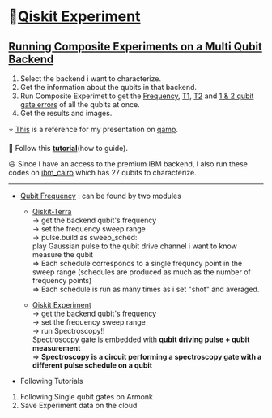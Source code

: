 # 🤩[Qiskit Experiment](https://github.com/bicycle315/QiskitExperiment/blob/master/Tutorial_01.rst)

## [Running Composite Experiments on a Multi Qubit Backend](https://github.com/bicycle315/QiskitExperiment/tree/main/Composite%20Experiments)  
  1. Select the backend i want to characterize.  
  2. Get the information about the qubits in that backend.  
  3. Run Composite Experimet to get the [Frequency](https://github.com/bicycle315/QiskitExperiment/blob/main/Composite%20Experiments/211015_Frequency%20on%20'Lima'%20Multi%20Qubit.ipynb), [T1](https://github.com/bicycle315/QiskitExperiment/blob/main/Composite%20Experiments/211005_T1%20on%20'Lima'%20Multi%20Qubit.ipynb), [T2](https://github.com/bicycle315/QiskitExperiment/blob/main/Composite%20Experiments/211006_T2%20on%20'Lima'%20Multi%20Qubits.ipynb) and [1 & 2 qubit gate errors](https://github.com/bicycle315/Qiskit-Experiment/blob/master/Composite%20Experiments/211201_1q%2C%202qRB%20on%20Multiple%20Qubits.ipynb) of all the qubits at once.  
  4. Get the results and images.   
 
⭐ [This](https://github.com/qiskit-advocate/qamp-fall-21/files/7298443/Qiskit_Template_pdf.pdf) is a reference for my presentation on [qamp](https://github.com/qiskit-advocate/qamp-fall-21/issues/44).  
 
🌟 Follow this [**tutorial**](https://github.com/bicycle315/QiskitExperiment/blob/master/1.rst)(how to guide).

😃 Since I have an access to the premium IBM backend, I also run these codes on [ibm_cairo](https://github.com/bicycle315/QiskitExperiment/blob/main/Composite%20Experiments/211015_CairoBackend.ipynb) which has 27 qubits to characterize. 

---
* [Qubit Frequency](https://github.com/bicycle315/QiskitExperiment/tree/main/Qubit%20Frequency) : can be found by two modules    
  * [Qiskit-Terra](https://github.com/bicycle315/QiskitExperiment/blob/main/Qubit%20Frequency/210928_FindingQbFreq%20.ipynb)  
    -> get the backend qubit's frequency  
    -> set the frequency sweep range  
    -> pulse.build as sweep_sched:  
      play Gaussian pulse to the qubit drive channel i want to know  
      measure the qubit  
    => Each schedule corresponds to a single frequncy point in the sweep range (schedules are produced as much as the number of frequency points)   
    => Each schedule is run as many times as i set "shot" and averaged.


  * [Qiskit Experiment](https://github.com/bicycle315/QiskitExperiment/blob/main/Qubit%20Frequency/210928_QubitSpectroscopy.ipynb)  
    -> get the backend qubit's frequency  
    -> set the frequency sweep range  
    -> run Spectroscopy!!  
    Spectroscopy gate is embedded with **qubit driving pulse + qubit measurement**  
    => **Spectroscopy is a circuit performing a spectroscopy gate with a different pulse schedule on a qubit**
    
* Following Tutorials
1. Following Single qubit gates on Armonk
2. Save Experiment data on the cloud
